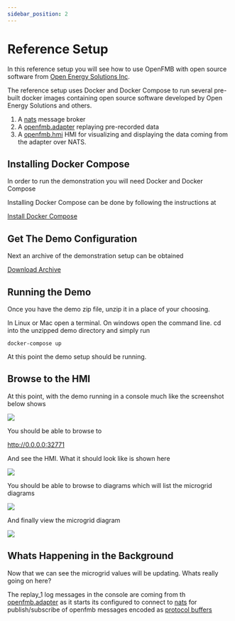 ```yaml
---
sidebar_position: 2
---
```


# Reference Setup

In this reference setup you will see how to use OpenFMB with open source software
from [Open Energy Solutions Inc](https://openenergysolutionsinc.com).

The reference setup uses Docker and Docker Compose to run several
pre-built docker images containing open source software developed by Open Energy
Solutions and others.

1. A [nats](https://nats.io) message broker
2. A [openfmb.adapter](https://github.com/openenergysolutions/openfmb.adapters) replaying pre-recorded data
3. A [openfmb.hmi](https://github.com/openenergysolutions/openfmb.hmi) HMI for visualizing and displaying the data coming from the adapter over NATS.

## Installing Docker Compose

In order to run the demonstration you will need Docker and Docker Compose

Installing Docker Compose can be done by following the instructions at

[Install Docker Compose](https://docs.docker.com/compose/install/)

## Get The Demo Configuration

Next an archive of the demonstration setup can be obtained 

[Download Archive](https://github.com/openenergysolutions/openfmb.demo/archive/refs/heads/develop.zip)

## Running the Demo

Once you have the demo zip file, unzip it in a place of your choosing.

In Linux or Mac open a terminal. On windows open the command line. cd into the unzipped demo directory and simply run

```docker-compose up```

At this point the demo setup should be running.

## Browse to the HMI

At this point, with the demo running in a console much like the screenshot below
shows

![](img/demo_console_running.png)

You should be able to browse to

http://0.0.0.0:32771

And see the HMI. What it should look like is shown here

![](img/demo_hmi_initial.png)

You should be able to browse to diagrams which will list the microgrid diagrams

![](img/demo_hmi_diagrams.png)

And finally view the microgrid diagram

![](img/demo_hmi_microgrid.png)

## Whats Happening in the Background

Now that we can see the microgrid values will be updating. Whats really going on
here?

The replay_1 log messages in the console are coming from th [openfmb.adapter](https://github.com/openenergysolutions/openfmb.adapters) as
it starts its configured to connect to [nats](https://nats.io) for 
publish/subscribe of openfmb messages encoded as [protocol buffers](https://developers.google.com/protocol-buffers/)
